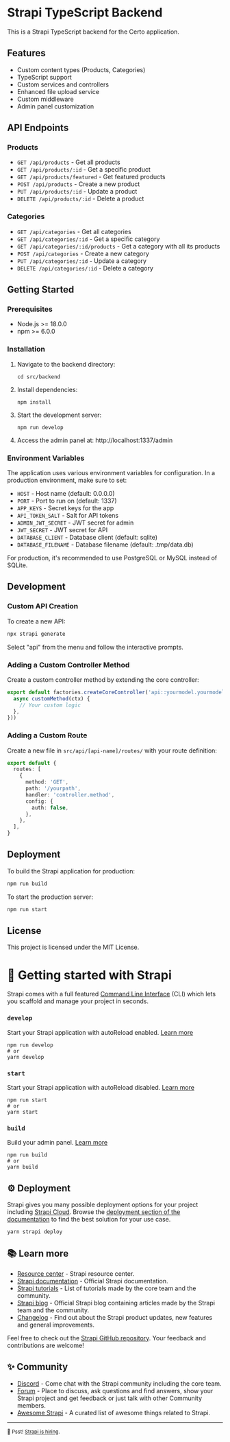 # Strapi TypeScript Backend

This is a Strapi TypeScript backend for the Certo application.

## Features

- Custom content types (Products, Categories)
- TypeScript support
- Custom services and controllers
- Enhanced file upload service
- Custom middleware
- Admin panel customization

## API Endpoints

### Products

- `GET /api/products` - Get all products
- `GET /api/products/:id` - Get a specific product
- `GET /api/products/featured` - Get featured products
- `POST /api/products` - Create a new product
- `PUT /api/products/:id` - Update a product
- `DELETE /api/products/:id` - Delete a product

### Categories

- `GET /api/categories` - Get all categories
- `GET /api/categories/:id` - Get a specific category
- `GET /api/categories/:id/products` - Get a category with all its products
- `POST /api/categories` - Create a new category
- `PUT /api/categories/:id` - Update a category
- `DELETE /api/categories/:id` - Delete a category

## Getting Started

### Prerequisites

- Node.js >= 18.0.0
- npm >= 6.0.0

### Installation

1. Navigate to the backend directory:
   ```
   cd src/backend
   ```

2. Install dependencies:
   ```
   npm install
   ```

3. Start the development server:
   ```
   npm run develop
   ```

4. Access the admin panel at: http://localhost:1337/admin

### Environment Variables

The application uses various environment variables for configuration. 
In a production environment, make sure to set:

- `HOST` - Host name (default: 0.0.0.0)
- `PORT` - Port to run on (default: 1337)
- `APP_KEYS` - Secret keys for the app
- `API_TOKEN_SALT` - Salt for API tokens
- `ADMIN_JWT_SECRET` - JWT secret for admin
- `JWT_SECRET` - JWT secret for API
- `DATABASE_CLIENT` - Database client (default: sqlite)
- `DATABASE_FILENAME` - Database filename (default: .tmp/data.db)

For production, it's recommended to use PostgreSQL or MySQL instead of SQLite.

## Development

### Custom API Creation

To create a new API:

```bash
npx strapi generate
```

Select "api" from the menu and follow the interactive prompts.

### Adding a Custom Controller Method

Create a custom controller method by extending the core controller:

```typescript
export default factories.createCoreController('api::yourmodel.yourmodel', ({ strapi }) => ({
  async customMethod(ctx) {
    // Your custom logic
  },
}))
```

### Adding a Custom Route

Create a new file in `src/api/[api-name]/routes/` with your route definition:

```typescript
export default {
  routes: [
    {
      method: 'GET',
      path: '/yourpath',
      handler: 'controller.method',
      config: {
        auth: false,
      },
    },
  ],
}
```

## Deployment

To build the Strapi application for production:

```bash
npm run build
```

To start the production server:

```bash
npm run start
```

## License

This project is licensed under the MIT License.

# 🚀 Getting started with Strapi

Strapi comes with a full featured [Command Line Interface](https://docs.strapi.io/dev-docs/cli) (CLI) which lets you scaffold and manage your project in seconds.

### `develop`

Start your Strapi application with autoReload enabled. [Learn more](https://docs.strapi.io/dev-docs/cli#strapi-develop)

```
npm run develop
# or
yarn develop
```

### `start`

Start your Strapi application with autoReload disabled. [Learn more](https://docs.strapi.io/dev-docs/cli#strapi-start)

```
npm run start
# or
yarn start
```

### `build`

Build your admin panel. [Learn more](https://docs.strapi.io/dev-docs/cli#strapi-build)

```
npm run build
# or
yarn build
```

## ⚙️ Deployment

Strapi gives you many possible deployment options for your project including [Strapi Cloud](https://cloud.strapi.io). Browse the [deployment section of the documentation](https://docs.strapi.io/dev-docs/deployment) to find the best solution for your use case.

```
yarn strapi deploy
```

## 📚 Learn more

- [Resource center](https://strapi.io/resource-center) - Strapi resource center.
- [Strapi documentation](https://docs.strapi.io) - Official Strapi documentation.
- [Strapi tutorials](https://strapi.io/tutorials) - List of tutorials made by the core team and the community.
- [Strapi blog](https://strapi.io/blog) - Official Strapi blog containing articles made by the Strapi team and the community.
- [Changelog](https://strapi.io/changelog) - Find out about the Strapi product updates, new features and general improvements.

Feel free to check out the [Strapi GitHub repository](https://github.com/strapi/strapi). Your feedback and contributions are welcome!

## ✨ Community

- [Discord](https://discord.strapi.io) - Come chat with the Strapi community including the core team.
- [Forum](https://forum.strapi.io/) - Place to discuss, ask questions and find answers, show your Strapi project and get feedback or just talk with other Community members.
- [Awesome Strapi](https://github.com/strapi/awesome-strapi) - A curated list of awesome things related to Strapi.

---

<sub>🤫 Psst! [Strapi is hiring](https://strapi.io/careers).</sub>
